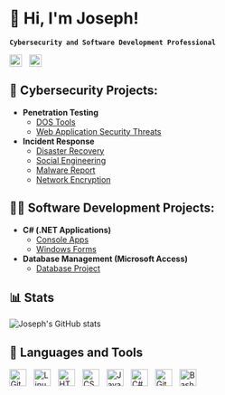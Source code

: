 # 👋 Hi, I'm Joseph!

**`Cybersecurity and Software Development Professional`**

<a href="https://josephestes.github.io/"><img align="left" alt="Portfolio" title="Instagram" width="22px" style="padding-right:10px;" src="https://cdn.jsdelivr.net/gh/devicons/devicon/icons/github/github-original.svg"/></a> 
<a href="https://linkedin.com/in/joseph-estes/"><img aling="left" alt="JosephEstes" title="LinkedIn" width="22px" style="padding-right:10px;" src="https://cdn.jsdelivr.net/gh/devicons/devicon/icons/linkedin/linkedin-original.svg"/></a>


## 🔐 Cybersecurity Projects:

- **Penetration Testing**
  - [DOS Tools](https://josephestes.github.io/DosTools)
  - [Web Application Security Threats](https://josephestes.github.io/WebAppSecThreats)
- **Incident Response**
  - [Disaster Recovery](https://josephestes.github.io/DisasterRecovery)
  - [Social Engineering](https://josephestes.github.io/SocialEngineering)
  - [Malware Report](https://josephestes.github.io/MalwareReport)
  - [Network Encryption](https://josephestes.github.io/NetworkEncryption)

## 👨‍💻 Software Development Projects:

- **C# (.NET Applications)**
  - [Console Apps](https://github.com/josephestes/Console-Apps)
  - [Windows Forms](https://github.com/josephestes/Windows-Forms)
- **Database Management (Microsoft Access)**
  - [Database Project](https://github.com/josephestes/Database-Project)


## 📊 Stats

![Joseph's GitHub stats](https://github-readme-stats.vercel.app/api?username=josephestes&show_icons=true&theme=transparent)


## 🧰 Languages and Tools

<img align="left" alt="Git" width="30px" style="padding-right:10px;" src="https://cdn.jsdelivr.net/gh/devicons/devicon/icons/git/git-original.svg" />
<img align="left" alt="Linux" width="30px" style="padding-right:10px;" src="https://cdn.jsdelivr.net/gh/devicons/devicon/icons/linux/linux-original.svg" />
<img align="left" alt="HTML" width="30px" style="padding-right:10px;" src="https://cdn.jsdelivr.net/gh/devicons/devicon/icons/html5/html5-plain.svg" />
<img align="left" alt="CSS" width="30px" style="padding-right:10px;" src="https://cdn.jsdelivr.net/gh/devicons/devicon/icons/css3/css3-plain.svg" />
<img align="left" alt="JavaScript" width="30px" style="padding-right:10px;" src="https://cdn.jsdelivr.net/gh/devicons/devicon/icons/javascript/javascript-plain.svg" />
<img align="left" alt="C#" width="30px" style="padding-right:10px;" src="https://cdn.jsdelivr.net/gh/devicons/devicon/icons/csharp/csharp-line.svg" />
<img align="left" alt="GitHub" width="30px" style="padding-right:10px;" src="https://cdn.jsdelivr.net/gh/devicons/devicon/icons/github/github-original.svg" />
<img align="left" alt="Bash" width="30px" style="padding-right:10px;" src="https://cdn.jsdelivr.net/gh/devicons/devicon/icons/bash/bash-original.svg" />
<br />

<!--

**josephestes/josephestes** is a ✨ _special_ ✨ repository because its `README.md` (this file) appears on your GitHub profile.

Here are some ideas to get you started:

- 🔭 I’m currently working on ...
- 🌱 I’m currently learning ...
- 👯 I’m looking to collaborate on ...
- 🤔 I’m looking for help with ...
- 💬 Ask me about ...
- 📫 How to reach me: ...
- 😄 Pronouns: ...
- ⚡ Fun fact: ...
-->
